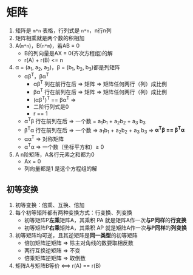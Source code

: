 # 矩阵

1. 矩阵是 `m*n` 表格，行列式是 `n*n`，n行n列
2. 矩阵相乘就是两个数的积相加
3. A(`m*n`)，B(`n*m`)，若AB = 0
    - B的列向量是AX = 0(齐次方程组)的解
    - r(A) + r(B) <= n
4. α = (a<sub>1</sub>, a<sub>2</sub>, a<sub>3</sub>)，β = (b<sub>1</sub>, b<sub>2</sub>, b<sub>3</sub>)都是列矩阵
    - αβ<sup>T</sup>，βα<sup>T</sup>
        - αβ<sup>T</sup> 列在前行在后 => 矩阵 => 矩阵任何两行（列）成比例
        - βα<sup>T</sup> 行在前列在后 => 矩阵 => 矩阵任何两行（列）成比例
        - (αβ<sup>T</sup>)<sup>T</sup> == βα<sup>T</sup> =>
        - 二阶行列式是0
        - r == 1
    - α<sup>T</sup>β 行在前列在后 => 一个数 = a<sub>1</sub>b<sub>1</sub> + a<sub>2</sub>b<sub>2</sub> + a<sub>3</sub>
      b<sub>3</sub>
    - β<sup>T</sup>α 行在前列在后 => 一个数 => a<sub>1</sub>b<sub>1</sub> + a<sub>2</sub>b<sub>2</sub> + a<sub>3</sub>
      b<sub>3</sub> => **α<sup>T</sup>β == β<sup>T</sup>α**
    - αα<sup>T</sup> => 对称矩阵
    - α<sup>T</sup>α => 一个数（坐标平方和）&ge; 0
5. A n阶矩阵，A各行元素之和都为0
    - Ax = 0
    - 列向量都是1 是这个方程组的解

## 初等变换

1. 初等变换：倍乘、互换、倍加
2. 每个初等矩阵都有两种变换方式：行变换、列变换
    - 初等矩阵P**左乘**矩阵A，其乘积 PA 就是矩阵A作一次**与P同样**的**行变换**
    - 初等矩阵P**右乘**矩阵A，其乘积 AP 就是矩阵A作一次**与P同样**的**列变换**
3. 初等矩阵均可逆，且其逆矩阵是**同一类型**的初等矩阵
    - 倍加矩阵逆矩阵 => 除主对角线的数要取相反数
    - 两行互换逆矩阵 => 不变
    - 倍乘矩阵逆矩阵 => 取倒数
4. 矩阵A与矩阵B等价 <==> r(A) == r(B)
